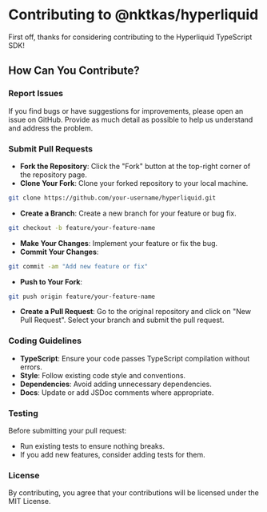 # Contributing to @nktkas/hyperliquid

First off, thanks for considering contributing to the Hyperliquid TypeScript SDK!

## How Can You Contribute?

### Report Issues

If you find bugs or have suggestions for improvements, please open an issue on GitHub. Provide as much detail as
possible to help us understand and address the problem.

### Submit Pull Requests

- **Fork the Repository**: Click the "Fork" button at the top-right corner of the repository page.
- **Clone Your Fork**: Clone your forked repository to your local machine.

```bash
git clone https://github.com/your-username/hyperliquid.git
```

- **Create a Branch**: Create a new branch for your feature or bug fix.

```bash
git checkout -b feature/your-feature-name
```

- **Make Your Changes**: Implement your feature or fix the bug.
- **Commit Your Changes**:

```bash
git commit -am "Add new feature or fix"
```

- **Push to Your Fork**:

```bash
git push origin feature/your-feature-name
```

- **Create a Pull Request**: Go to the original repository and click on "New Pull Request". Select your branch and
  submit the pull request.

### Coding Guidelines

- **TypeScript**: Ensure your code passes TypeScript compilation without errors.
- **Style**: Follow existing code style and conventions.
- **Dependencies**: Avoid adding unnecessary dependencies.
- **Docs**: Update or add JSDoc comments where appropriate.

### Testing

Before submitting your pull request:

- Run existing tests to ensure nothing breaks.
- If you add new features, consider adding tests for them.

### License

By contributing, you agree that your contributions will be licensed under the MIT License.
